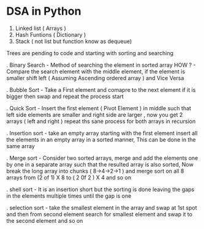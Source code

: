 # DSA in Python

1. Linked list ( Arrays )
2. Hash Funtions ( Dictionary )
3. Stack ( not list but function know as dequeue)

Trees are pending to code and starting with sorting and searching

. Binary Search - Method of searching the element in sorted array
     HOW ? - Compare the search element with the middle element, if the element is smaller shift left    ( Assuming Ascending ordered array ) and Vice Versa

. Bubble Sort - Take a First element and comapre to the next element if it is bigger then swap and       repeat the process start 

. Quick Sort - Insert the first element ( Pivot Element ) in middle such that left side elements are
        smaller and right side are larger , now you get 2 arrays ( left and right ) repeat ths sane process for both arrays in recursion  

. Insertion sort - take an empty array starting with the first element insert all the elements in an empty array in a sorted manner, This can be done in the same array

. Merge sort - Consider two sorted arrays, merge and add the elements one by one in a separate array such that the resulted array is also sorted, Now break the long array into chunks ( 8->4->2->1 ) and merge sort on all 8 arrays from (2 of 1) X 8  to  ( 2 0f 2 ) X 4 and so on

. shell sort - It is an insertion short but the sorting is done leaving the gaps in the elements multiple times until the gap is one

. selection sort - take the smallest element in the array and swap at 1st spot and then from second element search for smallest element and swap it to the second element and so on 